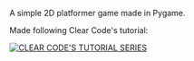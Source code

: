 A simple 2D platformer game made in Pygame.

Made following Clear Code's tutorial:



[![CLEAR CODE'S TUTORIAL SERIES](https://img.youtube.com/vi/KJpP85tnOKg/0.jpg)](https://www.youtube.com/watch?v=KJpP85tnOKg&list=PL8ui5HK3oSiGXM2Pc2DahNu1xXBf7WQh-)
